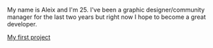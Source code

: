 My name is Aleix and I'm 25. I've been a graphic designer/community manager for the last two years but right now I hope to become a great developer.

[My first project](https://aleix-abuli.github.io/Grandma-on-the-run/)
